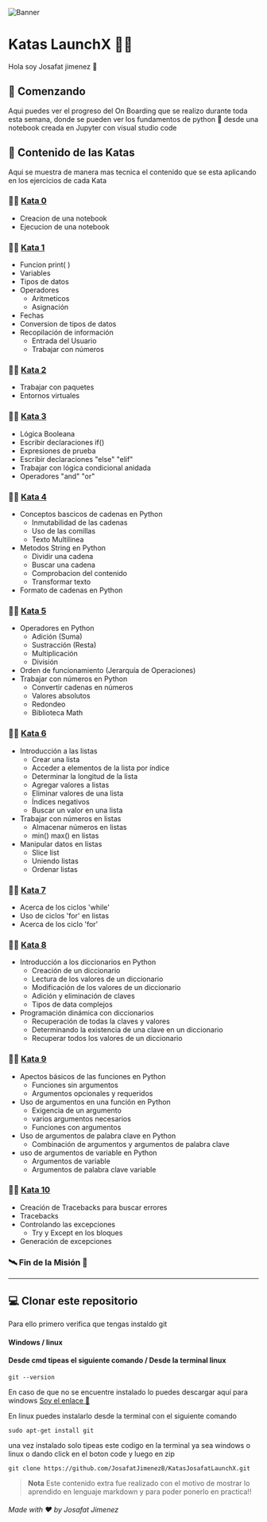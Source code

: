 ![Banner](https://github.com/JosafatJimenezB/KatasJosafatLaunchX/blob/main/extra/index.jpg)

# Katas LaunchX :man_technologist:


Hola soy Josafat jimenez :wave:

## :rocket: Comenzando

Aqui puedes ver el progreso del On Boarding que se realizo durante toda esta semana, donde se pueden ver los fundamentos de python :snake:
desde una notebook creada en Jupyter con visual studio code


## :blue_book: Contenido de las Katas

Aqui se muestra de manera mas tecnica el contenido que se esta aplicando en los ejercicios de cada Kata 
### :man_astronaut: [Kata 0](https://github.com/JosafatJimenezB/KatasJosafatLaunchX/tree/main/Kata%200)

* Creacion de una notebook
* Ejecucion de una notebook

### :man_astronaut: [Kata 1](https://github.com/JosafatJimenezB/KatasJosafatLaunchX/tree/main/Kata%201)

* Funcion print( )
* Variables
* Tipos de datos
* Operadores
  * Aritmeticos
  * Asignación
* Fechas
* Conversion de tipos de datos
* Recopilación de información
  * Entrada del Usuario
  * Trabajar con números

### :man_astronaut: [Kata 2](https://github.com/JosafatJimenezB/KatasJosafatLaunchX/tree/main/Kata%202) 

* Trabajar con paquetes
* Entornos virtuales

### :man_astronaut: [Kata 3](https://github.com/JosafatJimenezB/KatasJosafatLaunchX/tree/main/Kata%203)

* Lógica Booleana
* Escribir declaraciones if()
* Expresiones de prueba
* Escribir declaraciones "else" "elif"
* Trabajar con lógica condicional anidada
* Operadores "and" "or"

### :man_astronaut: [Kata 4](https://github.com/JosafatJimenezB/KatasJosafatLaunchX/tree/main/Kata%204)

* Conceptos bascicos de cadenas en Python
  * Inmutabilidad de las cadenas
  * Uso de las comillas
  * Texto Multilinea
* Metodos String en Python
  * Dividir una cadena
  * Buscar una cadena
  * Comprobacion del contenido
  * Transformar texto
* Formato de cadenas en Python


### :man_astronaut: [Kata 5](https://github.com/JosafatJimenezB/KatasJosafatLaunchX/tree/main/Kata%205)

* Operadores en Python
  * Adición (Suma)
  * Sustracción (Resta)
  * Multiplicación
  * División
* Orden de funcionamiento (Jerarquía de Operaciones)
* Trabajar con números en Python
  * Convertir cadenas en números
  * Valores absolutos
  * Redondeo
  * Biblioteca Math

### :man_astronaut: [Kata 6](https://github.com/JosafatJimenezB/KatasJosafatLaunchX/tree/main/Kata%206)

* Introducción a las listas
  * Crear una lista
  * Acceder a elementos de la lista por índice
  * Determinar la longitud de la lista
  * Agregar valores a listas
  * Eliminar valores de una lista
  * Índices negativos
  * Buscar un valor en una lista
* Trabajar con números en listas
  * Almacenar números en listas
  * min() max() en listas
* Manipular datos en listas
  * Slice list
  * Uniendo listas
  * Ordenar listas


### :man_astronaut: [Kata 7](https://github.com/JosafatJimenezB/KatasJosafatLaunchX/tree/main/Kata%207)
* Acerca de los ciclos 'while'
* Uso de ciclos 'for' en listas
* Acerca de los ciclo 'for'


### :man_astronaut: [Kata 8](https://github.com/JosafatJimenezB/KatasJosafatLaunchX/tree/main/Kata%208)
* Introducción a los diccionarios en Python
  * Creación de un diccionario
  * Lectura de los valores de un diccionario
  * Modificación de los valores de un diccionario
  * Adición y eliminación de claves
  * Tipos de data complejos
* Programación dinámica con diccionarios
  * Recuperación de todas la claves y valores
  * Determinando la existencia de una clave en un diccionario
  * Recuperar todos los valores de un diccionario

### :man_astronaut: [Kata 9](https://github.com/JosafatJimenezB/KatasJosafatLaunchX/tree/main/Kata%209)
* Apectos básicos de las funciones en Python
  * Funciones sin argumentos
  * Argumentos opcionales y requeridos
* Uso de argumentos en una función en Python
  * Exigencia de un argumento
  * varios argumentos necesarios
  * Funciones con argumentos
* Uso de argumentos de palabra clave en Python
  * Combinación de argumentos y argumentos de palabra clave
* uso de argumentos de variable en Python
  * Argumentos de variable
  * Argumentos de palabra clave variable


### :man_astronaut: [Kata 10](https://github.com/JosafatJimenezB/KatasJosafatLaunchX/tree/main/Kata%2010)

* Creación de Tracebacks para buscar errores
* Tracebacks
* Controlando las excepciones
  * Try y Except en los bloques
* Generación de excepciones


### :artificial_satellite: Fin de la Misión :flight_arrival:



***

## :computer: Clonar este repositorio

Para ello primero verifica que tengas instaldo git

#### Windows                               / linux
#### Desde cmd tipeas el siguiente comando / Desde la terminal linux
```
git --version
```

En caso de que no se encuentre instalado lo puedes descargar aquí para windows
[Soy el enlace :link:](https://git-scm.com/)


En linux puedes instalarlo desde la terminal con el siguiente comando

```
sudo apt-get install git
```

una vez instalado solo tipeas este codigo en la terminal ya sea windows o linux o dando click en el boton code y luego en zip

```
git clone https://github.com/JosafatJimenezB/KatasJosafatLaunchX.git
```


>**Nota**
>Este contenido extra fue realizado con el motivo de mostrar lo aprendido en lenguaje markdown y para poder ponerlo en practica!!




###### Made with :heart: by Josafat Jimenez















